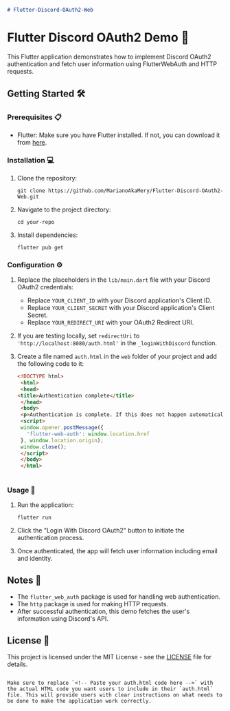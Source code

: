 ```markdown
# Flutter-Discord-OAuth2-Web
```
# Flutter Discord OAuth2 Demo 🚀

This Flutter application demonstrates how to implement Discord OAuth2 authentication and fetch user information using FlutterWebAuth and HTTP requests.

## Getting Started 🛠️

### Prerequisites 📋

- Flutter: Make sure you have Flutter installed. If not, you can download it from [here](https://flutter.dev/docs/get-started/install).

### Installation 💻

1. Clone the repository:

   ```
   git clone https://github.com/MarianoAkaMery/Flutter-Discord-OAuth2-Web.git
   ```

2. Navigate to the project directory:

   ```
   cd your-repo
   ```

3. Install dependencies:

   ```
   flutter pub get
   ```

### Configuration ⚙️

1. Replace the placeholders in the `lib/main.dart` file with your Discord OAuth2 credentials:
   - Replace `YOUR_CLIENT_ID` with your Discord application's Client ID.
   - Replace `YOUR_CLIENT_SECRET` with your Discord application's Client Secret.
   - Replace `YOUR_REDIRECT_URI` with your OAuth2 Redirect URI.

2. If you are testing locally, set `redirectUri` to `'http://localhost:8080/auth.html'` in the `_loginWithDiscord` function.

3. Create a file named `auth.html` in the `web` folder of your project and add the following code to it:

   ```html
   <!DOCTYPE html>
    <html>
    <head>
   <title>Authentication complete</title>
    </head>
    <body>
    <p>Authentication is complete. If this does not happen automatically, please close the window.</p>
    <script>
    window.opener.postMessage({
      'flutter-web-auth': window.location.href
    }, window.location.origin);
    window.close();
    </script>
    </body>
    </html>
 
   ```

### Usage 🚀

1. Run the application:

   ```
   flutter run
   ```

2. Click the "Login With Discord OAuth2" button to initiate the authentication process.

3. Once authenticated, the app will fetch user information including email and identity.

## Notes 📝

- The `flutter_web_auth` package is used for handling web authentication.
- The `http` package is used for making HTTP requests.
- After successful authentication, this demo fetches the user's information using Discord's API.

## License 📄

This project is licensed under the MIT License - see the [LICENSE](LICENSE) file for details.
```

Make sure to replace `<!-- Paste your auth.html code here -->` with the actual HTML code you want users to include in their `auth.html` file. This will provide users with clear instructions on what needs to be done to make the application work correctly.
